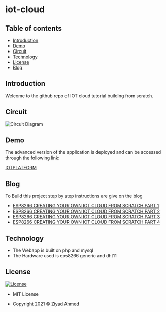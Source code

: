 # iot-cloud
## Table of contents
- [Introduction](#introduction)
- [Demo](#demo)
- [Circuit](#Circuit)
- [Technology](#Technology)
- [License](#License)
- [Blog](#Blog)

## Introduction
Welcome to the github repo of IOT cloud tutorial building from scratch.

## Circuit

![Circuit Diagram](https://www.electronicwings.com/public/images/user_images/images/NodeMCU/NodeMCU%20Interfaces/NodeMCU%20DHT11/NodeMCU_DHT11_Interfacing.png)

## Demo

The advanced version of the application is deployed and can be accessed through the following link:

[IOTPLATFORM](https://iotplatform.ziyadahmed.me/)

## Blog
To Build this project step by step instructions are give on the blog

- [ESP8266 CREATING YOUR OWN IOT CLOUD FROM SCRATCH PART 1 ](https://blog.roboticscbit.tech/esp8266-creating-your-own-iot-cloud-from-scratch/)
- [ESP8266 CREATING YOUR OWN IOT CLOUD FROM SCRATCH PART 2 ](https://blog.roboticscbit.tech/esp8266-creating-your-own-iot-cloud-from-scratch-part-2/)
- [ESP8266 CREATING YOUR OWN IOT CLOUD FROM SCRATCH PART 3 ](https://blog.roboticscbit.tech/esp8266-creating-your-own-iot-cloud-from-scratch-part-3/)
- [ESP8266 CREATING YOUR OWN IOT CLOUD FROM SCRATCH PART 4 ](https://blog.roboticscbit.tech/esp8266-creating-your-own-iot-cloud-from-scratch-part-4/)


## Technology
- The Webapp is built on php and mysql
- The Hardware used is eps8266 generic and dht11

## License

[![License](https://img.shields.io/:License-MIT-blue.svg?style=flat-square)](http://badges.mit-license.org)

- MIT License

- Copyright 2021 © [Ziyad Ahmed](https://github.com/ZiyadAhmed910)
